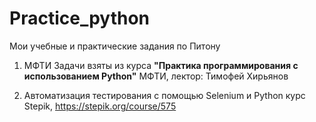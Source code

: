 # Practice_python

Мои учебные и практические задания по Питону

1. МФТИ 
Задачи взяты из курса **"Практика программирования с использованием Python"** 
МФТИ, лектор: Тимофей Хирьянов

2. Автоматизация тестирования с помощью Selenium и Python
курс Stepik, https://stepik.org/course/575
